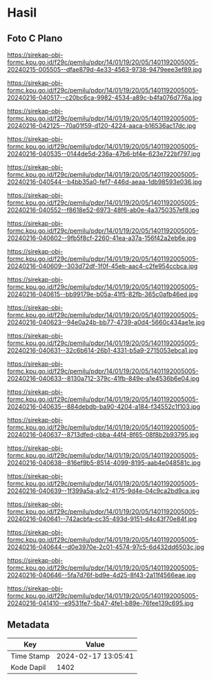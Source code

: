 # Hasil

## Foto C Plano

https://sirekap-obj-formc.kpu.go.id/f29c/pemilu/pdpr/14/01/19/20/05/1401192005005-20240215-005505--dfae879d-4e33-4563-9738-9479eee3ef89.jpg

https://sirekap-obj-formc.kpu.go.id/f29c/pemilu/pdpr/14/01/19/20/05/1401192005005-20240216-040517--c20bc6ca-9982-4534-a89c-b4fa076d776a.jpg

https://sirekap-obj-formc.kpu.go.id/f29c/pemilu/pdpr/14/01/19/20/05/1401192005005-20240216-042125--70a01f59-d120-4224-aaca-b16536ac17dc.jpg

https://sirekap-obj-formc.kpu.go.id/f29c/pemilu/pdpr/14/01/19/20/05/1401192005005-20240216-040535--0144de5d-236a-47b6-bf4e-623e722bf797.jpg

https://sirekap-obj-formc.kpu.go.id/f29c/pemilu/pdpr/14/01/19/20/05/1401192005005-20240216-040544--b4bb35a0-fef7-446d-aeaa-1db98593e036.jpg

https://sirekap-obj-formc.kpu.go.id/f29c/pemilu/pdpr/14/01/19/20/05/1401192005005-20240216-040552--f8618e52-6973-48f6-ab0e-4a3750357ef8.jpg

https://sirekap-obj-formc.kpu.go.id/f29c/pemilu/pdpr/14/01/19/20/05/1401192005005-20240216-040602--9fb5f8cf-2260-41ea-a37a-156f42a2eb6e.jpg

https://sirekap-obj-formc.kpu.go.id/f29c/pemilu/pdpr/14/01/19/20/05/1401192005005-20240216-040609--303d72df-1f0f-45eb-aac4-c2fe954ccbca.jpg

https://sirekap-obj-formc.kpu.go.id/f29c/pemilu/pdpr/14/01/19/20/05/1401192005005-20240216-040615--bb99179e-b05a-41f5-82fb-365c0afb46ed.jpg

https://sirekap-obj-formc.kpu.go.id/f29c/pemilu/pdpr/14/01/19/20/05/1401192005005-20240216-040623--94e0a24b-bb77-4739-a0d4-5660c434ae1e.jpg

https://sirekap-obj-formc.kpu.go.id/f29c/pemilu/pdpr/14/01/19/20/05/1401192005005-20240216-040631--32c6b614-26b1-4331-b5a9-2715053ebca1.jpg

https://sirekap-obj-formc.kpu.go.id/f29c/pemilu/pdpr/14/01/19/20/05/1401192005005-20240216-040633--8130a712-379c-41fb-849e-a1e4536b6e04.jpg

https://sirekap-obj-formc.kpu.go.id/f29c/pemilu/pdpr/14/01/19/20/05/1401192005005-20240216-040635--884debdb-ba90-4204-a184-f34552c1f103.jpg

https://sirekap-obj-formc.kpu.go.id/f29c/pemilu/pdpr/14/01/19/20/05/1401192005005-20240216-040637--8713dfed-cbba-44f4-8f65-08f8b2b93795.jpg

https://sirekap-obj-formc.kpu.go.id/f29c/pemilu/pdpr/14/01/19/20/05/1401192005005-20240216-040638--816ef9b5-8514-4099-8195-aab4e048581c.jpg

https://sirekap-obj-formc.kpu.go.id/f29c/pemilu/pdpr/14/01/19/20/05/1401192005005-20240216-040639--1f399a5a-a1c2-4175-9d4e-04c9ca2bd9ca.jpg

https://sirekap-obj-formc.kpu.go.id/f29c/pemilu/pdpr/14/01/19/20/05/1401192005005-20240216-040641--742acbfa-cc35-493d-9151-d4c43f70e84f.jpg

https://sirekap-obj-formc.kpu.go.id/f29c/pemilu/pdpr/14/01/19/20/05/1401192005005-20240216-040644--d0e3970e-2c01-4574-97c5-6d432dd6503c.jpg

https://sirekap-obj-formc.kpu.go.id/f29c/pemilu/pdpr/14/01/19/20/05/1401192005005-20240216-040646--5fa7d76f-bd9e-4d25-8f43-2a11f4566eae.jpg

https://sirekap-obj-formc.kpu.go.id/f29c/pemilu/pdpr/14/01/19/20/05/1401192005005-20240216-041410--e9531fe7-5b47-4fe1-b89e-76fee139c695.jpg


## Metadata

| Key        | Value               |
| ---------- | ------------------- |
| Time Stamp | 2024-02-17 13:05:41 |
| Kode Dapil | 1402                |



